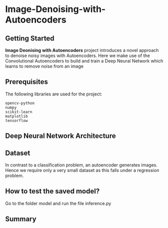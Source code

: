 # Image-Denoising-with-Autoencoders

Getting Started
---------------
**Image Deonising with Autoencoders** project introduces a novel approach
to denoise noisy images with Autoencoders. Here we make use of the Convolutional
Autoencoders to build and train a Deep Neural Network which learns to remove noise 
from an image

Prerequisites
-------------
The following libraries are used for the project:

    opencv-python
    numpy
    scikit-learn
    matplotlib
    tensorflow
    
    
Deep Neural Network Architecture
--------------------------------






Dataset
-------

In contrast to a classification problem, an autoencoder generates images.
Hence we require only a very small dataset as this falls under a 
regression problem.

How to test the saved model?
----------------------------

Go to the folder model and run the file inference.py 


Summary
-------





 



    
